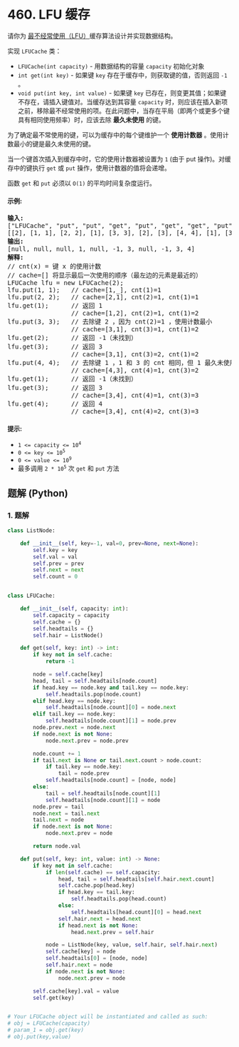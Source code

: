 # 460. LFU 缓存
请你为 [最不经常使用（LFU）](https://baike.baidu.com/item/%E7%BC%93%E5%AD%98%E7%AE%97%E6%B3%95)缓存算法设计并实现数据结构。

实现 `LFUCache` 类：
* `LFUCache(int capacity)` - 用数据结构的容量 `capacity` 初始化对象
* `int get(int key)` - 如果键 `key` 存在于缓存中，则获取键的值，否则返回 `-1` 。
* `void put(int key, int value)` - 如果键 `key` 已存在，则变更其值；如果键不存在，请插入键值对。当缓存达到其容量 `capacity` 时，则应该在插入新项之前，移除最不经常使用的项。在此问题中，当存在平局（即两个或更多个键具有相同使用频率）时，应该去除 **最久未使用** 的键。

为了确定最不常使用的键，可以为缓存中的每个键维护一个 **使用计数器** 。使用计数最小的键是最久未使用的键。

当一个键首次插入到缓存中时，它的使用计数器被设置为 `1` (由于 put 操作)。对缓存中的键执行 `get` 或 `put` 操作，使用计数器的值将会递增。

函数 `get` 和 `put` 必须以 `O(1)` 的平均时间复杂度运行。

#### 示例:
<pre>
<strong>输入:</strong>
["LFUCache", "put", "put", "get", "put", "get", "get", "put", "get", "get", "get"]
[[2], [1, 1], [2, 2], [1], [3, 3], [2], [3], [4, 4], [1], [3], [4]]
<strong>输出:</strong>
[null, null, null, 1, null, -1, 3, null, -1, 3, 4]
<strong>解释:</strong>
// cnt(x) = 键 x 的使用计数
// cache=[] 将显示最后一次使用的顺序（最左边的元素是最近的）
LFUCache lfu = new LFUCache(2);
lfu.put(1, 1);   // cache=[1,_], cnt(1)=1
lfu.put(2, 2);   // cache=[2,1], cnt(2)=1, cnt(1)=1
lfu.get(1);      // 返回 1
                 // cache=[1,2], cnt(2)=1, cnt(1)=2
lfu.put(3, 3);   // 去除键 2 ，因为 cnt(2)=1 ，使用计数最小
                 // cache=[3,1], cnt(3)=1, cnt(1)=2
lfu.get(2);      // 返回 -1（未找到）
lfu.get(3);      // 返回 3
                 // cache=[3,1], cnt(3)=2, cnt(1)=2
lfu.put(4, 4);   // 去除键 1 ，1 和 3 的 cnt 相同，但 1 最久未使用
                 // cache=[4,3], cnt(4)=1, cnt(3)=2
lfu.get(1);      // 返回 -1（未找到）
lfu.get(3);      // 返回 3
                 // cache=[3,4], cnt(4)=1, cnt(3)=3
lfu.get(4);      // 返回 4
                 // cache=[3,4], cnt(4)=2, cnt(3)=3
</pre>

#### 提示:
* <code>1 <= capacity <= 10<sup>4</sup></code>
* <code>0 <= key <= 10<sup>5</sup></code>
* <code>0 <= value <= 10<sup>9</sup></code>
* 最多调用 <code>2 * 10<sup>5</sup></code> 次 `get` 和 `put` 方法

## 题解 (Python)

### 1. 题解
```Python
class ListNode:

    def __init__(self, key=-1, val=0, prev=None, next=None):
        self.key = key
        self.val = val
        self.prev = prev
        self.next = next
        self.count = 0


class LFUCache:

    def __init__(self, capacity: int):
        self.capacity = capacity
        self.cache = {}
        self.headtails = {}
        self.hair = ListNode()

    def get(self, key: int) -> int:
        if key not in self.cache:
            return -1

        node = self.cache[key]
        head, tail = self.headtails[node.count]
        if head.key == node.key and tail.key == node.key:
            self.headtails.pop(node.count)
        elif head.key == node.key:
            self.headtails[node.count][0] = node.next
        elif tail.key == node.key:
            self.headtails[node.count][1] = node.prev
        node.prev.next = node.next
        if node.next is not None:
            node.next.prev = node.prev

        node.count += 1
        if tail.next is None or tail.next.count > node.count:
            if tail.key == node.key:
                tail = node.prev
            self.headtails[node.count] = [node, node]
        else:
            tail = self.headtails[node.count][1]
            self.headtails[node.count][1] = node
        node.prev = tail
        node.next = tail.next
        tail.next = node
        if node.next is not None:
            node.next.prev = node

        return node.val

    def put(self, key: int, value: int) -> None:
        if key not in self.cache:
            if len(self.cache) == self.capacity:
                head, tail = self.headtails[self.hair.next.count]
                self.cache.pop(head.key)
                if head.key == tail.key:
                    self.headtails.pop(head.count)
                else:
                    self.headtails[head.count][0] = head.next
                self.hair.next = head.next
                if head.next is not None:
                    head.next.prev = self.hair

            node = ListNode(key, value, self.hair, self.hair.next)
            self.cache[key] = node
            self.headtails[0] = [node, node]
            self.hair.next = node
            if node.next is not None:
                node.next.prev = node

        self.cache[key].val = value
        self.get(key)


# Your LFUCache object will be instantiated and called as such:
# obj = LFUCache(capacity)
# param_1 = obj.get(key)
# obj.put(key,value)
```
